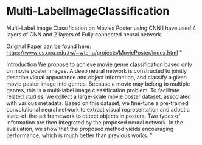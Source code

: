 # Multi-LabelImageClassification

Multi-Label Image Classification on Movies Poster using CNN
I have used 4 layers of CNN and 2 layers of Fully connected neural network. 

Original Paper can be found here: https://www.cs.ccu.edu.tw/~wtchu/projects/MoviePoster/index.html "

Introduction We propose to achieve movie genre classification based only on movie poster images. A deep neural network is constructed to jointly describe visual appearance and object information, and classify a given movie poster image into genres. Because a movie may belong to multiple genres, this is a multi-label image classification problem. To facilitate related studies, we collect a large-scale movie poster dataset, associated with various metadata. Based on this dataset, we fine-tune a pre-trained convolutional neural network to extract visual representation and adopt a state-of-the-art framework to detect objects in posters. Two types of information are then integrated by the proposed neural network. In the evaluation, we show that the proposed method yields encouraging performance, which is much better than previous works. "
